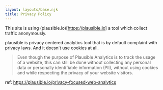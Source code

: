 ```yaml
---
layout: layouts/base.njk
title: Privacy Policy
---
```

This site is using (plausible.io)[https://plausible.io] a tool which collect traffic anonymously. 

plausible is privacy centered analytics tool that is by default complaint with privacy laws. 
And it doesn't use cookies at all. 

> Even though the purpose of Plausible Analytics is to track the usage of a website, this can still be done without collecting any personal data or personally identifiable information (PII), without using cookies and while respecting the privacy of your website visitors.

ref: https://plausible.io/privacy-focused-web-analytics 
